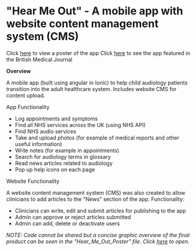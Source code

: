 # "Hear Me Out" - A mobile app with website content management system (CMS)

Click [here](https://github.com/LucyRothwell/Hear-Me-Out-app/raw/master/Hear_Me_Out_Poster.pptx) to view a poster of the app
Click [here](https://adc.bmj.com/content/105/Suppl_2/A10.3) to see the app featured in the British Medical Journal

**Overview**

A mobile app (built using angular in Ionic) to help child audiology patients transition into the adult healthcare system. Includes website CMS for content upload. 

App Functionality

* Log appointments and symptoms
* Find all NHS services across the UK (using NHS API)
* Find NHS audio services
* Take and upload photos (for example of medical reports and other useful information)
* Write notes (for example in appointments)
* Search for audiology terms in glossary
* Read news articles related to audiology
* Pop up help icons on each page

Website Functionality

A website content management system (CMS) was also created to allow clinicians to add articles to the "News" section of the app. Functionality:
* Clinicians can write, edit and submit articles for publishing to the app
* Admin can approve or reject articles submitted
* Admin can add, delete or deactivate users

*NOTE: Code cannot be shared but a concise graphic overview of the final product can be seen in the "Hear_Me_Out_Poster" file. Click [here](https://github.com/LucyRothwell/Hear-Me-Out-app/raw/master/Hear_Me_Out_Poster.pptx) to open.*
